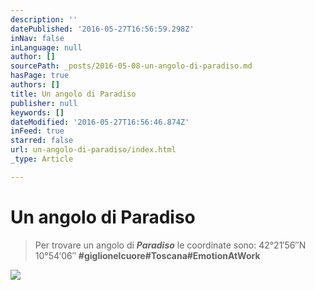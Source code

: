 ```yaml
---
description: ''
datePublished: '2016-05-27T16:56:59.298Z'
inNav: false
inLanguage: null
author: []
sourcePath: _posts/2016-05-08-un-angolo-di-paradiso.md
hasPage: true
authors: []
title: Un angolo di Paradiso
publisher: null
keywords: []
dateModified: '2016-05-27T16:56:46.874Z'
inFeed: true
starred: false
url: un-angolo-di-paradiso/index.html
_type: Article

---
```

# Un angolo di Paradiso

> Per trovare un angolo di _**Paradiso**_ le coordinate sono: 42°21′56″N 10°54′06″ **\#giglionelcuore\#Toscana\#EmotionAtWork**

![](https://the-grid-user-content.s3-us-west-2.amazonaws.com/d49d013f-0d0a-4505-b798-9a8771cc7ea4.jpg)